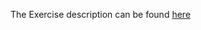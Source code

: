 The Exercise description can be found [here](https://csacademy.com/ieeextreme-practice/task/minimum-permutation/)
